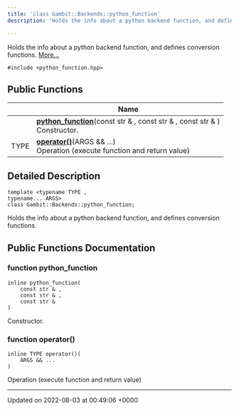 ```yaml
---
title: 'class Gambit::Backends::python_function'
description: 'Holds the info about a python backend function, and defines conversion functions. '

---
```









Holds the info about a python backend function, and defines conversion functions.  [More...](#detailed-description)


`#include <python_function.hpp>`

## Public Functions

|                | Name           |
| -------------- | -------------- |
| | **[python_function](/documentation/code/main/classes/classgambit_1_1backends_1_1python__function/#function-python-function)**(const str & , const str & , const str & )<br>Constructor.  |
| TYPE | **[operator()](/documentation/code/main/classes/classgambit_1_1backends_1_1python__function/#function-operator())**(ARGS && ...)<br>Operation (execute function and return value)  |

## Detailed Description

```
template <typename TYPE ,
typename... ARGS>
class Gambit::Backends::python_function;
```

Holds the info about a python backend function, and defines conversion functions. 
## Public Functions Documentation

### function python_function

```
inline python_function(
    const str & ,
    const str & ,
    const str & 
)
```

Constructor. 

### function operator()

```
inline TYPE operator()(
    ARGS && ...
)
```

Operation (execute function and return value) 

-------------------------------

Updated on 2022-08-03 at 00:49:06 +0000
